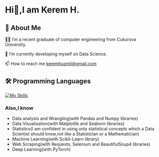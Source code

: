 
# Hi👋,I am Kerem H.




## 🚀 About Me
👩‍💻 I’m a recent graduate of computer engineering from Cukurova University.

🧠 I’m currently developing myself on Data Science.

📫 How to reach me keremhuzmli@gmail.com

## 🛠 Programming Languages
[![My Skills](https://skillicons.dev/icons?i=python,c,cpp,mysql)](https://skillicons.dev)
 
### Also,I know
* Data analysis and Wrangling(with Pandas and Numpy libraries)
* Data Visualisation(with Matplotlib and Seaborn libraries)
* Statistics(I am confident in using only statistical concepts which a Data Scientist should know,not like a Statistician or a Mathematician)
* Machine Learning(with Scikit-Learn library)
* Web Scraping(with Requests, Selenium and BeautifulSoup4 libraries)
* Deep Learning(with PyTorch)

